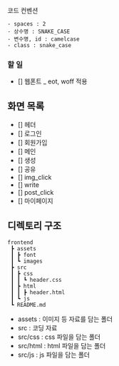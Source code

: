 코드 컨벤션
```
- spaces : 2
- 상수명 : SNAKE_CASE
- 변수명, id : camelcase
- class : snake_case
```

### 할 일
- [] 웹폰트 _ eot, woff 적용


## 화면 목록
- [] 헤더
- [] 로그인
- [] 회원가입
- [] 메인
- [] 생성
- [] 공유
- [] img_click
- [] write
- [] post_click
- [] 마이페이지

## 디렉토리 구조
```
frontend
 ┣ assets
 ┃ ┣ font
 ┃ ┗ images
 ┣ src
 ┃ ┣ css
 ┃ ┃ ┗ header.css
 ┃ ┣ html
 ┃ ┃ ┣ header.html
 ┃ ┗ js
 ┗ README.md
```
- assets : 이미지 등 자료를 담는 폴더
- src : 코딩 자료
- src/css : css 파일을 담는 폴더
- src/html : html 파일을 담는 폴더
- src/js : js 파일을 담는 폴더
